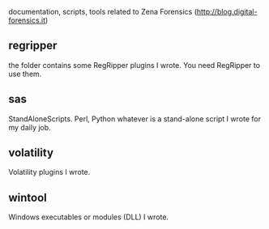 
documentation, scripts, tools related to Zena Forensics (http://blog.digital-forensics.it)

regripper
---------
the folder contains some RegRipper plugins I wrote. You need RegRipper to use them.

sas
---
StandAloneScripts. Perl, Python whatever is a stand-alone script I wrote for my daily job.

volatility
----------
Volatility plugins I wrote.

wintool
-------
Windows executables or modules (DLL) I wrote.
